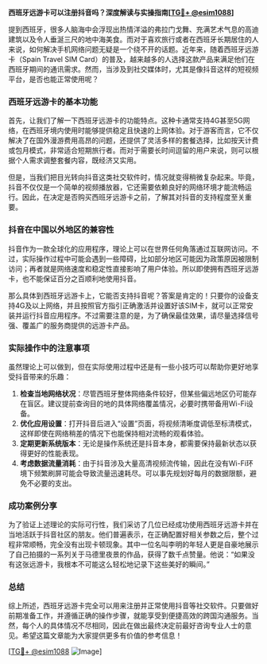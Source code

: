 **西班牙远游卡可以注册抖音吗？深度解读与实操指南[[TG💪+ @esim1088](https://t.me/s/esim1088)]**

提到西班牙，很多人脑海中会浮现出热情洋溢的弗拉门戈舞、充满艺术气息的高迪建筑以及令人垂涎三尺的地中海美食。而对于喜欢旅行或者在西班牙长期居住的人来说，如何解决手机网络问题无疑是一个绕不开的话题。近年来，随着西班牙远游卡（Spain Travel SIM Card）的普及，越来越多的人选择这款产品来满足他们在西班牙期间的通讯需求。然而，当涉及到社交媒体时，尤其是像抖音这样的短视频平台，是否也能正常使用呢？

### 西班牙远游卡的基本功能

首先，让我们了解一下西班牙远游卡的功能特点。这种卡通常支持4G甚至5G网络，在西班牙境内使用时能够提供稳定且快速的上网体验。对于游客而言，它不仅解决了在国外漫游费用高昂的问题，还提供了灵活多样的套餐选择，比如按天计费或包月模式，非常适合短期旅行者。而对于需要长时间逗留的用户来说，则可以根据个人需求调整套餐内容，既经济又实用。

但是，当我们把目光转向抖音这类社交软件时，情况就变得稍微复杂起来。毕竟，抖音不仅仅是一个简单的视频播放器，它还需要依赖良好的网络环境才能流畅运行。因此，在决定是否购买西班牙远游卡之前，了解其对抖音的支持程度至关重要。

### 抖音在中国以外地区的兼容性

抖音作为一款全球化的应用程序，理论上可以在世界任何角落通过互联网访问。不过，实际操作过程中可能会遇到一些障碍，比如部分地区可能因为政策原因被限制访问；再者就是网络速度和稳定性直接影响了用户体验。所以即使拥有西班牙远游卡，也不能保证百分之百顺利地使用抖音。

那么具体到西班牙远游卡上，它能否支持抖音呢？答案是肯定的！只要你的设备支持4G及以上网络，并且按照官方指引正确激活并设置好该SIM卡，就可以正常安装并运行抖音应用程序。不过需要注意的是，为了确保最佳效果，请尽量选择信号强、覆盖广的服务商提供的远游卡产品。

### 实际操作中的注意事项

虽然理论上可以做到，但在实际使用过程中还是有一些小技巧可以帮助你更好地享受抖音带来的乐趣：

1. **检查当地网络状况**：尽管西班牙整体网络条件较好，但某些偏远地区仍可能存在盲区。建议提前查询目的地的具体网络覆盖情况，必要时携带备用Wi-Fi设备。
2. **优化应用设置**：打开抖音后进入“设置”页面，将视频清晰度调低至标清模式，这样即使在网络稍差的情况下也能保持相对流畅的观看体验。
3. **定期更新系统版本**：无论是操作系统还是抖音本身，都需要保持最新状态以获得更好的性能表现。
4. **考虑数据流量消耗**：由于抖音涉及大量高清视频流传输，因此在没有Wi-Fi环境下频繁刷屏可能会导致流量迅速耗尽。可以事先规划好每月的数据限额，避免不必要的支出。

### 成功案例分享

为了验证上述理论的实际可行性，我们采访了几位已经成功使用西班牙远游卡并在当地活跃于抖音社区的朋友。他们普遍表示，在正确配置好相关参数之后，整个过程非常顺畅，完全没有出现卡顿现象。其中一位名叫李明的年轻人更是自豪地展示了自己拍摄的一系列关于马德里夜景的作品，获得了数千点赞量。他说：“如果没有这张远游卡，我根本不可能这么轻松地记录下这些美好的瞬间。”

### 总结

综上所述，西班牙远游卡完全可以用来注册并正常使用抖音等社交软件。只要做好前期准备工作，并遵循正确的操作步骤，就能享受到便捷高效的跨国沟通服务。当然，每个人的具体情况不尽相同，因此在做出最终决定前最好咨询专业人士的意见。希望这篇文章能为大家提供更多有价值的参考信息！

[[TG💪+ @esim1088](https://t.me/s/esim1088) ![Image](https://i.postimg.cc/4NQfJmqS/Snipaste-2025-05-13-00-14-12.png)]